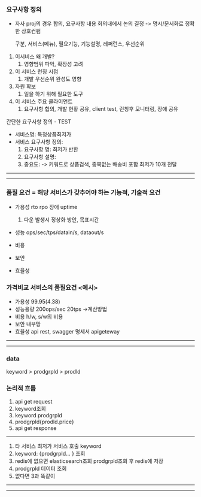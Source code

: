 
### 요구사항 정의
- 자사 proj의 경우 합의, 요구사항 내용 회의내에서 논의 결정 -> 명시/문서화로 정확한 상호컨펌

  구분, 서비스(메뉴), 필요기능, 기능설명, 레퍼런스, 우선순위


1. 이서비스 왜 개발?
     1. 영향범위 파악, 확장성 고려
2. 이 서비스 런칭 시점
     1. 개발 우선순위 완성도 영향
3. 자원 확보
     1. 일을 하기 위해 필요한 도구
4. 이 서비스 주요 클라이언트
     1. 요구사항 합의, 개발 현황 공유, client test, 런칭후 모니터링, 장애 공유
  

간단한 요구사항 정의 - TEST
- 서비스명: 특정상품최저가
- 서비스 요구사항 정의:
    1. 요구사항 명: 최저가 반환
    2. 요구사항 설명:
    3. 중요도:
-> 키워드로 상품검색, 중복없는 배송비 포함 최저가 10개 전달


 ---
 ---

### 품질 요건 = 해당 서비스가 갖추어야 하는 기능적, 기술적 요건
- 가용성 rto rpo 장애 uptime
    1. 다운 발생시 정상화 방안, 목표시간
  
- 성능 ops/sec/tps/datain/s, dataout/s
- 비용
- 보안
- 효율성

### 가격비교 서비스의 품질요건 <예시>
- 가용성 99.95(4.38)
- 성능용량 200ops/sec 20tps ->계산방법
- 비용 h/w, s/w의 비용
- 보안 내부망
- 효율성 api rest, swagger 명세서 apigeteway


---
---
### data
keyword > prodgrpld > prodld


### 논리적 흐름
1. api get request
2. keyword조회
3. keyword prodgrpld
4. prodgrpld{prodld.price}
5. api get response

---
1. 타 서비스 최저가 서비스 호출 keyword
2. keyword: {prodgrpld... } 조회
3. redis에 없으면 elasticsearch조회 prodgrpld조회 후 redis에 저장
4. prodgrpld 데이터 조회
5. 없다면 3과 똑같이 















---
---

